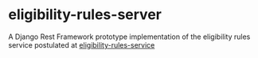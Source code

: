 # eligibility-rules-server

A Django Rest Framework prototype implementation of the eligibility rules 
service postulated at 
[eligibility-rules-service](../README.md)
